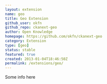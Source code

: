 ```yaml
---
layout: extension
name: geo
title: Geo Extension
github_user: okfn
github_repo: ckanext-geo
author: Open Knowledge
homepage: https://github.com/okfn/ckanext-geo
category: Extension
type: [geo]
status: stable
featured: true
created: 2013-01-04T18:46:50Z
permalink: /extensions/geo/
---
```


Some info here

